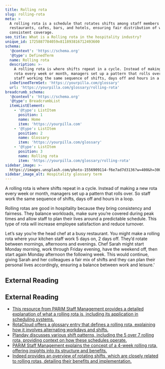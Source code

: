 ```yaml
---
title: Rolling rota
slug: rolling-rota
meta: >
  A rolling rota is a schedule that rotates shifts among staff members in
  restaurants, cafes, bars, and hotels, ensuring fair distribution of work and
  consistent coverage.
seo_title: What is a Rolling rota in the hospitality industry?
unique_id: 1725887784059x811893816712493600
schema:
  '@context': 'https://schema.org'
  '@type': DefinedTerm
  name: Rolling rota
  description: >-
    A rolling rota is where shifts repeat in a cycle. Instead of making a new
    rota every week or month, managers set up a pattern that rolls over, with
    staff working the same sequence of shifts, days off and hours in a loop.
  inDefinedTermSet: 'https://yourpilla.com/glossary'
  url: 'https://yourpilla.com/glossary/rolling-rota'
breadcrumb_schema:
  '@context': 'https://schema.org'
  '@type': BreadcrumbList
  itemListElement:
    - '@type': ListItem
      position: 1
      name: Home
      item: 'https://yourpilla.com'
    - '@type': ListItem
      position: 2
      name: Glossary
      item: 'https://yourpilla.com/glossary'
    - '@type': ListItem
      position: 3
      name: Rolling rota
      item: 'https://yourpilla.com/glossary/rolling-rota'
sidebar_image: >-
  https://images.unsplash.com/photo-1556909114-f6e7ad7d3136?w=400&h=300&fit=crop&auto=format
sidebar_image_alt: Hospitality glossary term
---
```


A rolling rota is where shifts repeat in a cycle. Instead of making a new rota every week or month, managers set up a pattern that rolls over. So staff work the same sequence of shifts, days off and hours in a loop.

Rolling rotas are good in hospitality because they bring consistency and fairness. They balance workloads, make sure you’re covered during peak times and allow staff to plan their lives around a predictable schedule. This type of rota will increase employee satisfaction and reduce turnover.

Let’s say you’re the head chef at a busy restaurant. You might make a rolling rota where your kitchen staff work 5 days on, 2 days off. They’d rotate between mornings, afternoons and evenings. Chef Sarah might start Monday morning, work through Friday evening, have the weekend off, then start again Monday afternoon the following week. This would continue, giving Sarah and her colleagues a fair mix of shifts and they can plan their personal lives accordingly, ensuring a balance between work and leisure.'

## External Reading



## External Reading

*   [This resource from PARiM Staff Management provides a detailed explanation of what a rolling rota is, including its application in scheduling systems.](https://parim.co/blog/what-is-rolling-rota)
*   [RotaCloud offers a glossary entry that defines a rolling rota, explaining how it involves alternating workdays and shifts.](https://rotacloud.com/glossary/rolling-rota/)
*   [Planday discusses various shift patterns, including the 5 over 7 rolling rota, providing context on how these schedules operate.](https://www.planday.com/resources/articles/what-are-the-different-types-of-shift-patterns/)
*   [PARiM Staff Management explains the concept of a 4-week rolling rota, offering insights into its structure and benefits.](https://parim.co/blog/4-week-rolling-rota-excel)
*   [Indeed provides an overview of rotating shifts, which are closely related to rolling rotas, detailing their benefits and implementation.](https://www.indeed.com/career-advice/career-development/what-are-rotating-shifts)
